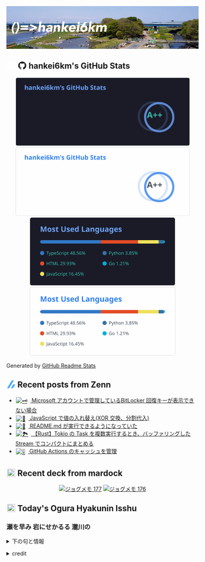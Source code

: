 <p align="center">

![()=>hankei6km](assets/images/header3.jpg)

</p>

<h2>
<img width="24" height="24" style="height:1em;width:1em;margin:0 0.05em 0 0.1em;vertical-align:-0.1em;"
 src="assets/images/github-dark.svg#gh-dark-mode-only" />
<img width="24" height="24" style="height:1em;width:1em;margin:0 0.05em 0 0.1em;vertical-align:-0.1em;"
 src="assets/images/github-light.svg#gh-light-mode-only" />
hankei6km's GitHub Stats
</h2>

<p align="center">

<img width="457" alt="hankei6km's GitHub stats" src="assets/images/stats-dark.svg#gh-dark-mode-only">
<img width="457" alt="hankei6km's GitHub stats" src="assets/images/stats-light.svg#gh-light-mode-only">
<img width="382" alt="Top Langs" src="assets/images/top-langs-dark.svg#gh-dark-mode-only">
<img width="382" alt="Top Langs" src="assets/images/top-langs-light.svg#gh-light-mode-only">

</p>

Generated by [GitHub Readme Stats](https://github.com/anuraghazra/github-readme-stats)

<h2>
<img width="24" height="24" style="width:1em; height:1em; margin: 0 .05em 0 .1em; vertical-align: -0.1em;" src="assets/images/zenn.svg">
Recent posts from Zenn
</h2>

<ul><li><a href="https://zenn.dev/hankei6km/articles/show-bitlocker-recoverykey-on-microsoft-account"><img style="width:1.1em; height:1.1em; margin: 0 .5em 0 .1em; vertical-align: -0.1em;" width="18" height="18" alt="🗝️" src="https://twemoji.maxcdn.com/v/13.1.0/72x72/1f5dd.png"> Microsoft アカウントで管理しているBitLocker 回復キーが表示できない場合</a></li><li><a href="https://zenn.dev/hankei6km/articles/swap-variables-xor-js-destructuring-assignment"><img style="width:1.1em; height:1.1em; margin: 0 .5em 0 .1em; vertical-align: -0.1em;" width="18" height="18" alt="🔀" src="https://twemoji.maxcdn.com/v/13.1.0/72x72/1f500.png"> JavaScript で値の入れ替え(XOR 交換、分割代入)</a></li><li><a href="https://zenn.dev/hankei6km/articles/readmemd-has-been-run-in-my-terminal"><img style="width:1.1em; height:1.1em; margin: 0 .5em 0 .1em; vertical-align: -0.1em;" width="18" height="18" alt="📒" src="https://twemoji.maxcdn.com/v/13.1.0/72x72/1f4d2.png"> README.md が実行できるようになっていた</a></li><li><a href="https://zenn.dev/hankei6km/articles/tokio-tasks-with-buffered-stream-in-rust"><img style="width:1.1em; height:1.1em; margin: 0 .5em 0 .1em; vertical-align: -0.1em;" width="18" height="18" alt="🏞️" src="https://twemoji.maxcdn.com/v/13.1.0/72x72/1f3de.png"> 【Rust】Tokio の Task を複数実行するとき、バッファリングした Stream でコンパクトにまとめる</a></li><li><a href="https://zenn.dev/hankei6km/articles/manage-cache-in-github-actions"><img style="width:1.1em; height:1.1em; margin: 0 .5em 0 .1em; vertical-align: -0.1em;" width="18" height="18" alt="🎚️" src="https://twemoji.maxcdn.com/v/13.1.0/72x72/1f39a.png"> GitHub Actions のキャッシュを管理</a></li></ul>

<h2>
<img width="24" height="24" style="width:1em; height:1em; margin: 0 .05em 0 .1em; vertical-align: -0.1em;" src="https://twemoji.maxcdn.com/v/13.1.0/72x72/1f5bc.png">
Recent deck from mardock
</h2>

<p align="center">
<a href="https://hankei6km.github.io/mardock/deck/2022-08-in-outdoor-177"><img alt="ジョグメモ 177" src="https://hankei6km.github.io/mardock/assets/deck/2022-08-in-outdoor-177/2022-08-in-outdoor-177.png" width="270" height="152"></a>
<a href="https://hankei6km.github.io/mardock/deck/2022-08-in-outdoor-176"><img alt="ジョグメモ 176" src="https://hankei6km.github.io/mardock/assets/deck/2022-08-in-outdoor-176/2022-08-in-outdoor-176.png" width="270" height="152"></a>

</p>

<h2>
<img width="24" height="24" style="width:1em; height:1em; margin: 0 .05em 0 .1em; vertical-align: -0.1em;" src="https://twemoji.maxcdn.com/v/13.1.0/72x72/1f38e.png">
Today's Ogura Hyakunin Isshu
</h2>

<h3>瀬を早み 岩にせかるる 瀧川の</h3>
<p><details><summary>下の句と情報</summary><p>われても末に 逢はむとぞ思ふ</p><p>(せをはやみ いわにせかるる たきがはの　われてもすゑに あはむとぞおもふ)</p><ul><li>歌人 - <a href="http://linkdata.org/resource/rdf1s6833i#kajin_077">http://linkdata.org/resource/rdf1s6833i#kajin_077</a></li><li>読札 - <a href="https://commons.wikimedia.org/wiki/File:Hyakuninisshu_077.jpg">https://commons.wikimedia.org/wiki/File:Hyakuninisshu_077.jpg</a></li><li>異なる記録形式 - <a href="http://linkdata.org/resource/rdf1s8931i#audio_nhk_077">http://linkdata.org/resource/rdf1s8931i#audio_nhk_077</a></li></ul></details></p>

<details>
<summary>credit</summary>

- Title: 小倉百人一首かるたデータ
- Author: [Nanako Takahashi](http://linkdata.org/user/tnanako)
- Source: http://linkdata.org/work/rdf1s6834i
- License: http://creativecommons.org/licenses/by/3.0/deed.ja

</details>

